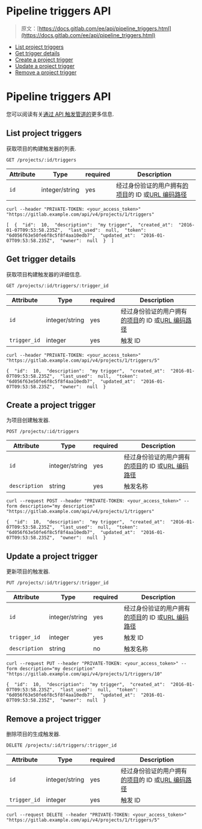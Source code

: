 # Pipeline triggers API

> 原文：[https://docs.gitlab.com/ee/api/pipeline_triggers.html](https://docs.gitlab.com/ee/api/pipeline_triggers.html)

*   [List project triggers](#list-project-triggers)
*   [Get trigger details](#get-trigger-details)
*   [Create a project trigger](#create-a-project-trigger)
*   [Update a project trigger](#update-a-project-trigger)
*   [Remove a project trigger](#remove-a-project-trigger)

# Pipeline triggers API[](#pipeline-triggers-api "Permalink")

您可以阅读有关[通过 API 触发管道的](../ci/triggers/README.html)更多信息.

## List project triggers[](#list-project-triggers "Permalink")

获取项目的构建触发器的列表.

```
GET /projects/:id/triggers 
```

| Attribute | Type | required | Description |
| --- | --- | --- | --- |
| `id` | integer/string | yes | 经过身份验证的用户拥有[的项目](README.html#namespaced-path-encoding)的 ID 或[URL 编码路径](README.html#namespaced-path-encoding) |

```
curl --header "PRIVATE-TOKEN: <your_access_token>" "https://gitlab.example.com/api/v4/projects/1/triggers" 
```

```
[  {  "id":  10,  "description":  "my trigger",  "created_at":  "2016-01-07T09:53:58.235Z",  "last_used":  null,  "token":  "6d056f63e50fe6f8c5f8f4aa10edb7",  "updated_at":  "2016-01-07T09:53:58.235Z",  "owner":  null  }  ] 
```

## Get trigger details[](#get-trigger-details "Permalink")

获取项目构建触发器的详细信息.

```
GET /projects/:id/triggers/:trigger_id 
```

| Attribute | Type | required | Description |
| --- | --- | --- | --- |
| `id` | integer/string | yes | 经过身份验证的用户拥有[的项目](README.html#namespaced-path-encoding)的 ID 或[URL 编码路径](README.html#namespaced-path-encoding) |
| `trigger_id` | integer | yes | 触发 ID |

```
curl --header "PRIVATE-TOKEN: <your_access_token>" "https://gitlab.example.com/api/v4/projects/1/triggers/5" 
```

```
{  "id":  10,  "description":  "my trigger",  "created_at":  "2016-01-07T09:53:58.235Z",  "last_used":  null,  "token":  "6d056f63e50fe6f8c5f8f4aa10edb7",  "updated_at":  "2016-01-07T09:53:58.235Z",  "owner":  null  } 
```

## Create a project trigger[](#create-a-project-trigger "Permalink")

为项目创建触发器.

```
POST /projects/:id/triggers 
```

| Attribute | Type | required | Description |
| --- | --- | --- | --- |
| `id` | integer/string | yes | 经过身份验证的用户拥有[的项目](README.html#namespaced-path-encoding)的 ID 或[URL 编码路径](README.html#namespaced-path-encoding) |
| `description` | string | yes | 触发名称 |

```
curl --request POST --header "PRIVATE-TOKEN: <your_access_token>" --form description="my description" "https://gitlab.example.com/api/v4/projects/1/triggers" 
```

```
{  "id":  10,  "description":  "my trigger",  "created_at":  "2016-01-07T09:53:58.235Z",  "last_used":  null,  "token":  "6d056f63e50fe6f8c5f8f4aa10edb7",  "updated_at":  "2016-01-07T09:53:58.235Z",  "owner":  null  } 
```

## Update a project trigger[](#update-a-project-trigger "Permalink")

更新项目的触发器.

```
PUT /projects/:id/triggers/:trigger_id 
```

| Attribute | Type | required | Description |
| --- | --- | --- | --- |
| `id` | integer/string | yes | 经过身份验证的用户拥有[的项目](README.html#namespaced-path-encoding)的 ID 或[URL 编码路径](README.html#namespaced-path-encoding) |
| `trigger_id` | integer | yes | 触发 ID |
| `description` | string | no | 触发名称 |

```
curl --request PUT --header "PRIVATE-TOKEN: <your_access_token>" --form description="my description" "https://gitlab.example.com/api/v4/projects/1/triggers/10" 
```

```
{  "id":  10,  "description":  "my trigger",  "created_at":  "2016-01-07T09:53:58.235Z",  "last_used":  null,  "token":  "6d056f63e50fe6f8c5f8f4aa10edb7",  "updated_at":  "2016-01-07T09:53:58.235Z",  "owner":  null  } 
```

## Remove a project trigger[](#remove-a-project-trigger "Permalink")

删除项目的生成触发器.

```
DELETE /projects/:id/triggers/:trigger_id 
```

| Attribute | Type | required | Description |
| --- | --- | --- | --- |
| `id` | integer/string | yes | 经过身份验证的用户拥有[的项目](README.html#namespaced-path-encoding)的 ID 或[URL 编码路径](README.html#namespaced-path-encoding) |
| `trigger_id` | integer | yes | 触发 ID |

```
curl --request DELETE --header "PRIVATE-TOKEN: <your_access_token>" "https://gitlab.example.com/api/v4/projects/1/triggers/5" 
```